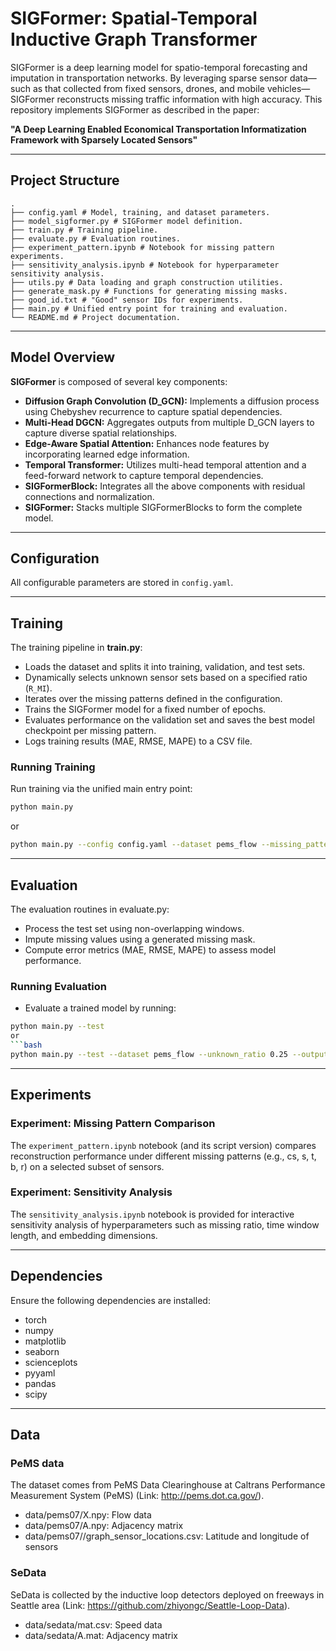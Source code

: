 # SIGFormer: Spatial-Temporal Inductive Graph Transformer
SIGFormer is a deep learning model for spatio-temporal forecasting and imputation in transportation networks. By leveraging sparse sensor data—such as that collected from fixed sensors, drones, and mobile vehicles—SIGFormer reconstructs missing traffic information with high accuracy. This repository implements SIGFormer as described in the paper:

**"A Deep Learning Enabled Economical Transportation Informatization Framework with Sparsely Located Sensors"**  

---

## Project Structure
```
.
├── config.yaml # Model, training, and dataset parameters. 
├── model_sigformer.py # SIGFormer model definition. 
├── train.py # Training pipeline. 
├── evaluate.py # Evaluation routines. 
├── experiment_pattern.ipynb # Notebook for missing pattern experiments. 
├── sensitivity_analysis.ipynb # Notebook for hyperparameter sensitivity analysis. 
├── utils.py # Data loading and graph construction utilities. 
├── generate_mask.py # Functions for generating missing masks. 
├── good_id.txt # "Good" sensor IDs for experiments. 
├── main.py # Unified entry point for training and evaluation. 
└── README.md # Project documentation.
```
---

## Model Overview

**SIGFormer** is composed of several key components:
- **Diffusion Graph Convolution (D_GCN):** Implements a diffusion process using Chebyshev recurrence to capture spatial dependencies.
- **Multi-Head DGCN:** Aggregates outputs from multiple D_GCN layers to capture diverse spatial relationships.
- **Edge-Aware Spatial Attention:** Enhances node features by incorporating learned edge information.
- **Temporal Transformer:** Utilizes multi-head temporal attention and a feed-forward network to capture temporal dependencies.
- **SIGFormerBlock:** Integrates all the above components with residual connections and normalization.
- **SIGFormer:** Stacks multiple SIGFormerBlocks to form the complete model.

---

## Configuration

All configurable parameters are stored in `config.yaml`. 

---

## Training

The training pipeline in **train.py**:
- Loads the dataset and splits it into training, validation, and test sets.
- Dynamically selects unknown sensor sets based on a specified ratio (`R_MI`).
- Iterates over the missing patterns defined in the configuration.
- Trains the SIGFormer model for a fixed number of epochs.
- Evaluates performance on the validation set and saves the best model checkpoint per missing pattern.
- Logs training results (MAE, RMSE, MAPE) to a CSV file.

### Running Training

Run training via the unified main entry point:
```bash
python main.py 
```
or
```bash
python main.py --config config.yaml --dataset pems_flow --missing_patterns cs s t b r --r_m 0.4 --r_mi 0.25 --output_csv results.csv
```

---

## Evaluation
The evaluation routines in evaluate.py:

- Process the test set using non-overlapping windows.
- Impute missing values using a generated missing mask.
- Compute error metrics (MAE, RMSE, MAPE) to assess model performance.


### Running Evaluation
- Evaluate a trained model by running:
```bash
python main.py --test 
or
```bash
python main.py --test --dataset pems_flow --unknown_ratio 0.25 --output_dir evaluation_results --checkpoint <path_to_checkpoint>
```

---

## Experiments
### Experiment: Missing Pattern Comparison

The `experiment_pattern.ipynb` notebook (and its script version) compares reconstruction performance under different missing patterns (e.g., cs, s, t, b, r) on a selected subset of sensors.

### Experiment: Sensitivity Analysis
The `sensitivity_analysis.ipynb` notebook is provided for interactive sensitivity analysis of hyperparameters such as missing ratio, time window length, and embedding dimensions.

---

## Dependencies
Ensure the following dependencies are installed:
- torch
- numpy
- matplotlib
- seaborn
- scienceplots
- pyyaml
- pandas
- scipy

---

## Data
### PeMS data
The dataset comes from PeMS Data Clearinghouse at Caltrans Performance Measurement System (PeMS) (Link: http://pems.dot.ca.gov/).
* data/pems07/X.npy: Flow data
* data/pems07/A.npy: Adjacency matrix
* data/pems07//graph_sensor_locations.csv: Latitude and longitude of sensors

### SeData
SeData is collected by the inductive loop detectors deployed on freeways in Seattle area (Link: https://github.com/zhiyongc/Seattle-Loop-Data).
 * data/sedata/mat.csv: Speed data
 * data/sedata/A.mat: Adjacency matrix

